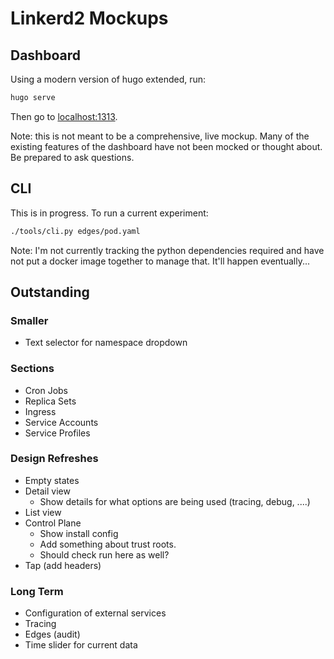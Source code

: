 # Linkerd2 Mockups

## Dashboard

Using a modern version of hugo extended, run:

```bash
hugo serve
```

Then go to [localhost:1313](http://localhost:1313).

Note: this is not meant to be a comprehensive, live mockup. Many of the existing features of the dashboard have not been mocked or thought about. Be prepared to ask questions.

## CLI

This is in progress. To run a current experiment:

```bash
./tools/cli.py edges/pod.yaml
```

Note: I'm not currently tracking the python dependencies required and have not put a docker image together to manage that. It'll happen eventually...

## Outstanding

### Smaller

- Text selector for namespace dropdown

### Sections

- Cron Jobs
- Replica Sets
- Ingress
- Service Accounts
- Service Profiles

### Design Refreshes

- Empty states
- Detail view
    - Show details for what options are being used (tracing, debug, ....)
- List view
- Control Plane
    - Show install config
    - Add something about trust roots.
    - Should check run here as well?
- Tap (add headers)

### Long Term

- Configuration of external services
- Tracing
- Edges (audit)
- Time slider for current data

